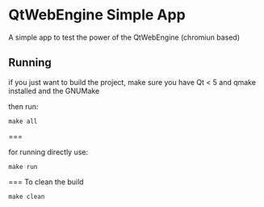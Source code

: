 # QtWebEngine Simple App

A simple app to test the power of the QtWebEngine (chromiun based)

## Running
if you just want to build the project, make sure you have Qt < 5 and qmake installed and the GNUMake

then run:
```Shell
make all

```
===

for running directly use:
```Shell
make run
```
===
To clean the build
```Shell
make clean
```